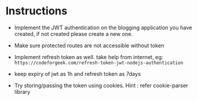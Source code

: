 # Instructions

- Implement the JWT authentication on the blogging application you have created,
  if not created please create a new one.  

- Make sure protected routes are not accessible without token
  
- Implement refresh token as well. take help from internet,
   eg: `https://codeforgeek.com/refresh-token-jwt-nodejs-authentication`

- keep expiry of jwt as 1h and refresh token as 7days
 
- Try storing/passing the token using cookies. Hint : refer cookie-parser library
